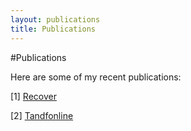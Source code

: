 ```yaml
---
layout: publications
title: Publications
---
```


#Publications

Here are some of my recent publications:

[1] [Recover](https://recoverit.wondershare.com/harddrive-recovery/deleted-file-recovery-ubuntu.html)

[2] [Tandfonline](https://www.tandfonline.com/doi/full/10.1080/01621459.2024.2360666)

